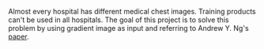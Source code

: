 
Almost every hospital has different medical chest images. Training products can't be used in all hospitals. The goal of this project is to solve this problem by using gradient image as input and referring to  Andrew Y. Ng's [paper](https://github.com/qjchen1972/dire/blob/master/ChexNet/chexnet.pdf). 


